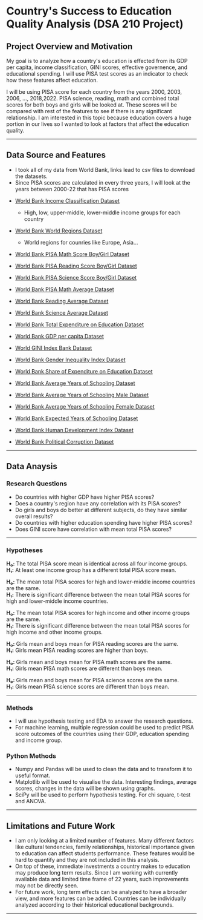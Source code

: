 # Country's Success to Education Quality Analysis (DSA 210 Project)

## Project Overview and Motivation
My goal is to analyze how a country's education is effected from its GDP per capita, income classification, GINI scores, effective governence, and educational spending. I will use PISA test scores as an indicator to check how these features affect education. 

I will be using PISA score for each country from the years 2000, 2003, 2006, ..., 2018,2022. PISA science, reading, math and combined total scores for both boys and girls will be looked at. These scores will be compared with rest of the features to see if there is any significant relationship. I am interested in this topic because education covers a huge portion in our lives so I wanted to look at factors that affect the education quality.

---
## Data Source and Features 

* I took all of my data from World Bank, links lead to csv files to download the datasets.
* Since PISA scores are calculated in every three years, I will look at the years between 2000-22 that has PISA scores

- [World Bank Income Classification Dataset](https://ourworldindata.org/grapher/world-bank-income-groups.csv?v=1&csvType=full&useColumnShortNames=true)
  * High, low, upper-middle, lower-middle income groups for each country
    
 - [World Bank World Regions Dataset](https://ourworldindata.org/grapher/world-regions-according-to-the-world-bank.csv?v=1&csvType=full&useColumnShortNames=false)

   * World regions for counries like Europe, Asia...
 - [World Bank PISA Math Score Boy/Girl Dataset](https://ourworldindata.org/grapher/pisa-mean-performance-on-the-mathematics-scale-by-sex.csv?v=1&csvType=full&useColumnShortNames=false)
 - [World Bank PISA Reading Score Boy/Girl Dataset](https://ourworldindata.org/grapher/pisa-mean-performance-on-the-reading-scale-by-sex.csv?v=1&csvType=full&useColumnShortNames=false)
 - [World Bank PISA Science Score Boy/Girl Dataset](https://ourworldindata.org/grapher/average-performance-of-15-year-old-girls-and-boys-on-the-science-scale.csv?v=1&csvType=full&useColumnShortNames=false)
 - [World Bank PISA Math Average Dataset](https://ourworldindata.org/grapher/pisa-test-score-mean-performance-on-the-mathematics-scale.csv?v=1&csvType=full&useColumnShortNames=false)
 - [World Bank Reading Average Dataset](https://ourworldindata.org/grapher/pisa-test-score-mean-performance-on-the-reading-scale.csv?v=1&csvType=full&useColumnShortNames=false)
 - [World Bank Science Average Dataset](https://ourworldindata.org/grapher/average-performance-of-15-year-olds-on-the-science-scale.csv?v=1&csvType=full&useColumnShortNames=false)
 - [World Bank Total Expenditure on Education Dataset](https://ourworldindata.org/grapher/total-government-expenditure-on-education-gdp.csv?v=1&csvType=full&useColumnShortNames=false)
 - [World Bank GDP per capita Dataset](https://ourworldindata.org/grapher/gdp-per-capita-worldbank.csv?v=1&csvType=full&useColumnShortNames=false)
 - [World GINI Index Bank Dataset](https://ourworldindata.org/grapher/economic-inequality-gini-index.csv?v=1&csvType=full&useColumnShortNames=false)
 - [World Bank Gender Inequality Index Dataset](https://ourworldindata.org/grapher/gender-inequality-index-from-the-human-development-report.csv?v=1&csvType=full&useColumnShortNames=false)
 - [World Bank Share of Expenditure on Education Dataset](https://ourworldindata.org/grapher/share-of-education-in-government-expenditure.csv?v=1&csvType=full&useColumnShortNames=false)
 - [World Bank Average Years of Schooling Dataset](https://ourworldindata.org/grapher/average-years-of-schooling.csv?v=1&csvType=full&useColumnShortNames=false)
 - [World Bank Average Years of Schooling Male Dataset](https://ourworldindata.org/grapher/mean-years-of-schooling-male.csv?v=1&csvType=full&useColumnShortNames=false)
 - [World Bank Average Years of Schooling Female Dataset](https://ourworldindata.org/grapher/mean-years-of-schooling-female.csv?v=1&csvType=full&useColumnShortNames=false)
 - [World Bank Expected Years of Schooling Dataset](https://ourworldindata.org/grapher/expected-years-of-schooling.csv?v=1&csvType=full&useColumnShortNames=false)
 - [World Bank Human Development Index Dataset](https://ourworldindata.org/grapher/human-development-index.csv?v=1&csvType=full&useColumnShortNames=false)
 - [World Bank Political Corruption Dataset](https://ourworldindata.org/grapher/political-corruption-index.csv?v=1&csvType=full&useColumnShortNames=false)

---
## Data Anaysis
### Research Questions
- Do countries with higher GDP have higher PISA scores?
- Does a country's region have any correlation with its PISA scores?
- Do girls and boys do better at different subjects, do they have similar overall results?
- Do countries with higher education spending have higher PISA scores?
- Does GINI score have correlation with mean total PISA scores?
---
### Hypotheses 

**H₀:** The total PISA score mean is identical across all four income groups.  
**H₁:** At least one income group has a different total PISA score mean.  

**H₀:** The mean total PISA scores for high and lower-middle income countries are the same.  
**H₁:** There is significant difference between the mean total PISA scores for high and lower-middle income countries.  

**H₀:** The mean total PISA scores for high income and other income groups are the same.  
**H₁:** There is significant difference between the mean total PISA scores for high income and other income groups.  

**H₀:** Girls mean and boys mean for PISA reading scores are the same.  
**H₁:** Girls mean PISA reading scores are higher than boys.  

**H₀:** Girls mean and boys mean for PISA math scores are the same.  
**H₁:** Girls mean PISA math scores are different than boys mean.  

**H₀:** Girls mean and boys mean for PISA science scores are the same.  
**H₁:** Girls mean PISA science scores are different than boys mean.  



---
### Methods 
- I will use hypothesis testing and EDA to answer the research questions.
- For machine learning, multiple regression could be used to predict PISA score outcomes of the countries using their GDP, education spending and income group. 

### Python Methods
- Numpy and Pandas will be used to clean the data and to transform it to useful format.
- Matplotlib will be used to visualise the data. Interesting findings, average scores, changes in the data will be shown using graphs.
- SciPy will be used to perform hypothesis testing. For chi square, t-test and ANOVA. 

---
## Limitations and Future Work

- I am only looking at a limited number of features. Many different factors like cultural tendencies, family relationships, historical importance given to education can affect students performance. These features would be hard to quantify and they are not included in this analysis.
- On top of these, immediate investments a country makes to education may produce long term results. Since I am working with currently available data and limited time frame of 22 years, such improvements may not be directly seen.
- For future work, long term effects can be analyzed to have a broader view, and more features can be added. Countries can be individually analyzed according to their historical educational backgrounds.
---



